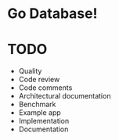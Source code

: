 Go Database!
===

# TODO

* Quality
 * Code review
 * Code comments
 * Architectural documentation
* Benchmark
* Example app
 * Implementation
 * Documentation
